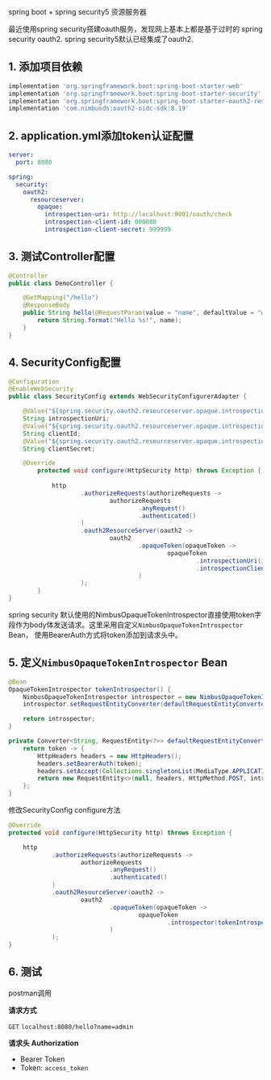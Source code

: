 spring boot + spring security5 资源服务器

最近使用spring security搭建oauth服务，发现网上基本上都是基于过时的 spring security oauth2.
spring security5默认已经集成了oauth2.

## 1. 添加项目依赖
```groovy
implementation 'org.springframework.boot:spring-boot-starter-web'
implementation 'org.springframework.boot:spring-boot-starter-security'
implementation 'org.springframework.boot:spring-boot-starter-oauth2-resource-server'
implementation 'com.nimbusds:oauth2-oidc-sdk:8.19'
```

## 2. application.yml添加token认证配置
```yaml
server:
  port: 8080

spring:
  security:
    oauth2:
      resourceserver:
        opaque:
          introspection-uri: http://localhost:9001/oauth/check
          introspection-client-id: 000000
          introspection-client-secret: 999999
```

## 3. 测试Controller配置
```java
@Controller
public class DemoController {

    @GetMapping("/hello")
    @ResponseBody
    public String hello(@RequestParam(value = "name", defaultValue = "world") String name) {
        return String.format("Hello %s!", name);
    }
}
```
## 4. SecurityConfig配置
```java
@Configuration
@EnableWebSecurity
public class SecurityConfig extends WebSecurityConfigurerAdapter {

    @Value("${spring.security.oauth2.resourceserver.opaque.introspection-uri}")
    String introspectionUri;
    @Value("${spring.security.oauth2.resourceserver.opaque.introspection-client-id}")
    String clientId;
    @Value("${spring.security.oauth2.resourceserver.opaque.introspection-client-secret}")
    String clientSecret;

    @Override
        protected void configure(HttpSecurity http) throws Exception {
    
            http
                    .authorizeRequests(authorizeRequests ->
                            authorizeRequests
                                    .anyRequest()
                                    .authenticated()
                    )
                    .oauth2ResourceServer(oauth2 ->
                            oauth2
                                    .opaqueToken(opaqueToken ->
                                            opaqueToken
                                                    .introspectionUri(introspectionUri)
                                                    .introspectionClientCredentials(clientId, clientSecret)
                                    )
                    );
        }
}
```
spring security 默认使用的NimbusOpaqueTokenIntrospector直接使用token字段作为body体发送请求。这里采用自定义`NimbusOpaqueTokenIntrospector` Bean，
使用BearerAuth方式将token添加到请求头中。

## 5. 定义`NimbusOpaqueTokenIntrospector` Bean
```java
@Bean
OpaqueTokenIntrospector tokenIntrospector() {
    NimbusOpaqueTokenIntrospector introspector = new NimbusOpaqueTokenIntrospector(introspectionUri, clientId, clientSecret);
    introspector.setRequestEntityConverter(defaultRequestEntityConverter(URI.create(introspectionUri)));

    return introspector;
}

private Converter<String, RequestEntity<?>> defaultRequestEntityConverter(URI introspectionUri) {
    return token -> {
        HttpHeaders headers = new HttpHeaders();
        headers.setBearerAuth(token);
        headers.setAccept(Collections.singletonList(MediaType.APPLICATION_JSON));
        return new RequestEntity<>(null, headers, HttpMethod.POST, introspectionUri);
    };
}
```
修改SecurityConfig configure方法
```java
@Override
protected void configure(HttpSecurity http) throws Exception {

    http
            .authorizeRequests(authorizeRequests ->
                    authorizeRequests
                            .anyRequest()
                            .authenticated()
            )
            .oauth2ResourceServer(oauth2 ->
                    oauth2
                            .opaqueToken(opaqueToken ->
                                    opaqueToken
                                            .introspector(tokenIntrospector())
                            )
            );
}
```

## 6. 测试
postman调用

**请求方式**

`GET`  `localhost:8080/hello?name=admin`

**请求头 Authorization**

- Bearer Token
- Token: `access_token`
